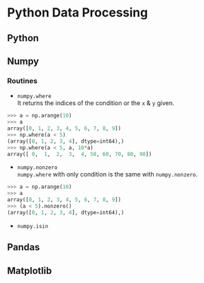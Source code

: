 # Python Data Processing  
## Python  

## Numpy  
### Routines  
- `numpy.where`  
It returns the indices of the condition or the `x` & `y` given.
```python
>>> a = np.arange(10)
>>> a
array([0, 1, 2, 3, 4, 5, 6, 7, 8, 9])
>>> np.where(a < 5)
(array([0, 1, 2, 3, 4], dtype=int64),)
>>> np.where(a < 5, a, 10*a)
array([ 0,  1,  2,  3,  4, 50, 60, 70, 80, 90])
```
- `numpy.nonzero`  
`numpy.where` with only condition is the same with `numpy.nonzero`.  
```python
>>> a = np.arange(10)
>>> a
array([0, 1, 2, 3, 4, 5, 6, 7, 8, 9])
>>> (a < 5).nonzero()
(array([0, 1, 2, 3, 4], dtype=int64),)
```
- `numpy.isin`  



## Pandas  

## Matplotlib

  